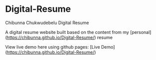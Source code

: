 # Digital-Resume

Chibunna Chukwudebelu Digital Resume

A digital resume website built based on the content from my [personal] (https://chibunna.github.io/Digital-Resume/) resume



View live demo here using github pages: [Live Demo] (https://chibunna.github.io/Digital-Resume/)